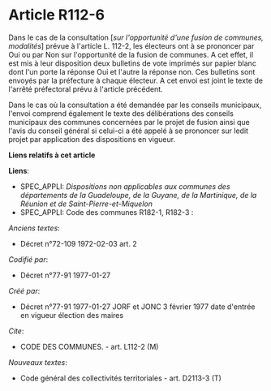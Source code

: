 # Article R112-6

Dans le cas de la consultation [*sur l'opportunité d'une fusion de communes, modalités*] prévue à l'article L. 112-2, les
électeurs ont à se prononcer par Oui ou par Non sur l'opportunité de la fusion de communes. A cet effet, il est mis à leur
disposition deux bulletins de vote imprimés sur papier blanc dont l'un porte la réponse Oui et l'autre la réponse non. Ces
bulletins sont envoyés par la préfecture à chaque électeur. A cet envoi est joint le texte de l'arrêté préfectoral prévu à
l'article précédent. 

Dans le cas où la consultation a été demandée par les conseils municipaux, l'envoi comprend également le texte des
délibérations des conseils municipaux des communes concernées par le projet de fusion ainsi que l'avis du conseil général si
celui-ci a été appelé à se prononcer sur ledit projet par application des dispositions en vigueur.

**Liens relatifs à cet article**

**Liens**:

  - SPEC_APPLI: *Dispositions non applicables aux communes des départements de la Guadeloupe, de la Guyane, de la Martinique, de la Réunion et de Saint-Pierre-et-Miquelon*
  - SPEC_APPLI: Code des communes R182-1, R182-3 :

_Anciens textes_:

  - Décret n°72-109 1972-02-03 art. 2

_Codifié par_:

  - Décret n°77-91 1977-01-27

_Créé par_:

  - Décret n°77-91 1977-01-27 JORF et JONC 3 février 1977 date d'entrée en vigueur élection des maires

_Cite_:

  - CODE DES COMMUNES. - art. L112-2 (M)

_Nouveaux textes_:

  - Code général des collectivités territoriales - art. D2113-3 (T)
